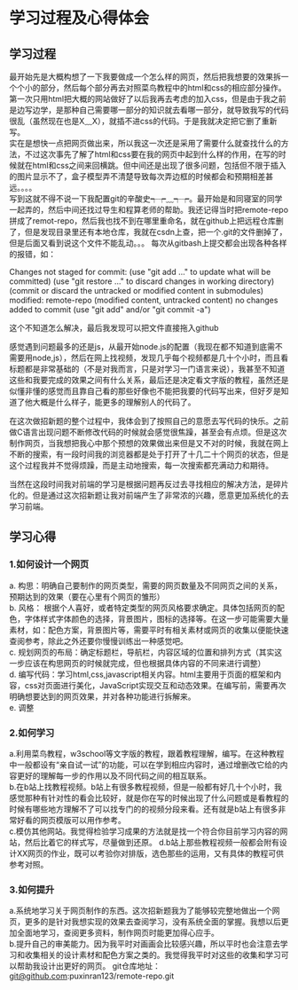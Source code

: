 # 学习过程及心得体会  
## 学习过程
最开始先是大概构想了一下我要做成一个怎么样的网页，然后把我想要的效果拆一个个小的部分，然后每个部分再去对照菜鸟教程中的html和css的相应部分操作。  
第一次只用html把大概的网站做好了以后我再去考虑的加入css，但是由于我之前是边写边学，是那种自己需要哪一部分的知识就去看哪一部分，就导致我写的代码很乱（虽然现在也是X﹏X），就插不进css的代码。于是我就决定把它删了重新写。  
实在是想快一点把网页做出来，所以我这一次还是采用了需要什么就查找什么的方法，不过这次事先了解了html和css要在我的网页中起到什么样的作用，在写的时候就在html和css之间来回横跳。但中间还是出现了很多问题，包括但不限于插入的图片显示不了，盒子模型弄不清楚导致每次弄边框的时候都会和预期相差甚远。。。。  
写到这就不得不说一下我配置git的辛酸史┭┮﹏┭┮。最开始是和同寝室的同学一起弄的，然后中间还找过导生和程算老师的帮助。我还记得当时把remote-repo拼成了remot-repo，然后我也找不到在哪里重命名，就在github上把远程仓库删了，但是发现目录里还有本地仓库，我就在csdn上查，把一个.git的文件删掉了，但是后面又看到说这个文件不能乱动。。。  每次从gitbash上提交都会出现各种各样的报错，如：

Changes not staged for commit:
  (use "git add <file>..." to update what will be committed)
  (use "git restore <file>..." to discard changes in working directory)
  (commit or discard the untracked or modified content in submodules)
        modified:   remote-repo (modified content, untracked content)
no changes added to commit (use "git add" and/or "git commit -a")

这个不知道怎么解决，最后我发现可以把文件直接拖入github

感觉遇到问题最多的还是js，从最开始node.js的配置（我现在都不知道到底需不需要用node,js），然后在网上找视频，发现几乎每个视频都是几十个小时，而且看标题都是非常基础的（不是对我而言，只是对学习一门语言来说），我甚至不知道这些和我要完成的效果之间有什么关系，最后还是决定看文字版的教程，虽然还是似懂非懂的感觉而且靠自己看的那些好像也不能把我要的代码写出来，但好歹是知道了他大概是什么样子，能更多的理解别人的代码了。  

在这次做招新题的整个过程中，我体会到了按照自己的意愿去写代码的快乐。之前做C语言出现问题不断修改代码的时候就会感觉很焦躁，甚至会有点烦。但是这次制作网页，当我想把我心中那个预想的效果做出来但是又不对的时候，我就在网上不断的搜索，有一段时间我的浏览器都是处于打开了十几二十个网页的状态，但是这个过程我并不觉得烦躁，而是主动地搜索，每一次搜索都充满动力和期待。  

当然在这段时间我对前端的学习是根据问题再反过去寻找相应的解决方法，是碎片化的。但是通过这次招新题让我对前端产生了非常浓的兴趣，愿意更加系统化的去学习前端。  

## 学习心得
### 1.如何设计一个网页  
a. 构思：明确自己要制作的网页类型，需要的网页数量及不同网页之间的关系，预期达到的效果（要在心里有个网页的雏形）  
b. 风格： 根据个人喜好，或者特定类型的网页风格要求确定。具体包括网页的配色，字体样式字体颜色的选择，背景图片，图标的选择等。在这一步可能需要大量素材，如：配色方案，背景图片等，需要平时有相关素材或网页的收集以便能快速查阅参考，除此之外还要你慢慢训练出一种感觉吧。  
c. 规划网页的布局：确定标题栏，导航栏，内容区域的位置和排列方式（其实这一步应该在构思网页的时候就完成，但也根据具体内容的不同来进行调整）  
d. 编写代码：学习html,css,javascript相关内容。html主要用于页面的框架和内容，css对页面进行美化，JavaScript实现交互和动态效果。在编写前，需要再次明确想要达到的网页效果，并对各种功能进行拆解来。  
e. 调整  

### 2.如何学习  
a.利用菜鸟教程，w3school等文字版的教程，跟着教程理解，编写。在这种教程中一般都设有“亲自试一试”的功能，可以在学到相应内容时，通过增删改它给的内容更好的理解每一步的作用以及不同代码之间的相互联系。  
b.在b站上找教程视频。b站上有很多教程视频，但是一般都有好几十个小时，我感觉那种有针对性的看会比较好，就是你在写的时候出现了什么问题或是看教程的时候有哪些地方理解不了可以找专门的的视频分段来看。还有就是b站上有很多非常好看的网页模版可以用作参考。  
c.模仿其他网站。我觉得检验学习成果的方法就是找一个符合你目前学习内容的网站，然后比着它的样式写，尽量做到还原。
d.b站上那些教程视频一般都会附有设计XX网页的作业，既可以考验你对排版，选色那些的运用，又有具体的教程可供参考对照。

### 3.如何提升  
a.系统地学习关于网页制作的东西。这次招新题我为了能够较完整地做出一个网页，更多的是针对我想实现的效果去查阅学习，没有系统全面的掌握。我想以后更加全面地学习，查阅更多资料，制作网页时能更加得心应手。  
b.提升自己的审美能力。因为我平时对画画会比较感兴趣，所以平时也会注意去学习和收集相关的设计素材和配色方案之类的。我觉得我平时对这些的收集和学习可以帮助我设计出更好的网页。
git仓库地址：git@github.com:puxinran123/remote-repo.git